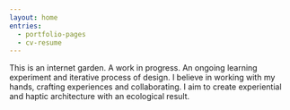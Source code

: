 ```yaml
---
layout: home
entries:
  - portfolio-pages
  - cv-resume
---
```


This is an internet garden. A work in progress. An ongoing learning experiment and iterative process of design. I believe in working with my hands, crafting experiences and collaborating. I aim to create experiential and haptic architecture with an ecological result.
